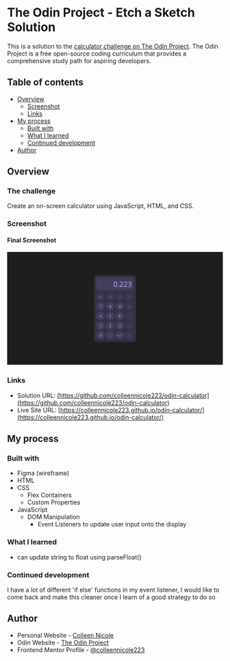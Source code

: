 # The Odin Project - Etch a Sketch Solution 

This is a solution to the [calculator challenge on The Odin Project](https://www.theodinproject.com/lessons/foundations-calculator). The Odin Project is a free open-source coding curriculum that provides a comprehensive study path for aspiring developers. 

## Table of contents

- [Overview](#overview)
  - [Screenshot](#screenshot)
  - [Links](#links)
- [My process](#my-process)
  - [Built with](#built-with)
  - [What I learned](#what-i-learned)
  - [Continued development](#continued-development)
- [Author](#author)

## Overview

### The challenge

Create an on-screen calculator using JavaScript, HTML, and CSS. 

### Screenshot

#### Final Screenshot
![](./screenshot-final.jpeg)

### Links

- Solution URL: [https://github.com/colleennicole223/odin-calculator](https://github.com/colleennicole223/odin-calculator)
- Live Site URL: [https://colleennicole223.github.io/odin-calculator/](https://colleennicole223.github.io/odin-calculator/)

## My process

### Built with

- Figma (wireframe)
- HTML
- CSS
  - Flex Containers 
  - Custom Properties 
- JavaScript 
  - DOM Manipulation
    - Event Listeners to update user input onto the display

### What I learned

- can update string to float using parseFloat()

### Continued development

I have a lot of different 'if else' functions in my event listener, I would like to come back and make this cleaner once I learn of a good strategy to do so

## Author

- Personal Website - [Colleen Nicole](https://www.colleennicole.com)
- Odin Website - [The Odin Project](https://www.theodinproject.com)
- Frontend Mentor Profile - [@colleennicole223](https://www.frontendmentor.io/profile/colleennicole223)


